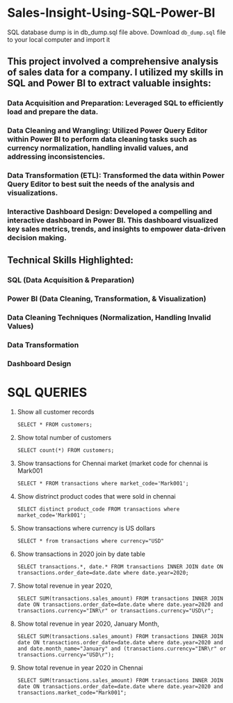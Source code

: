 # Sales-Insight-Using-SQL-Power-BI
SQL database dump is in db_dump.sql file above. Download `db_dump.sql` file to your local computer and import it

## This project involved a comprehensive analysis of sales data for a company. I utilized my skills in SQL and Power BI to extract valuable insights:
### Data Acquisition and Preparation: Leveraged SQL to efficiently load and prepare the data.
### Data Cleaning and Wrangling: Utilized Power Query Editor within Power BI to perform data cleaning tasks such as currency normalization, handling invalid values, and addressing inconsistencies.
### Data Transformation (ETL): Transformed the data within Power Query Editor to best suit the needs of the analysis and visualizations.
### Interactive Dashboard Design: Developed a compelling and interactive dashboard in Power BI. This dashboard visualized key sales metrics, trends, and insights to empower data-driven decision making.

## Technical Skills Highlighted:

### SQL (Data Acquisition & Preparation)
### Power BI (Data Cleaning, Transformation, & Visualization)
### Data Cleaning Techniques (Normalization, Handling Invalid Values)
### Data Transformation 
### Dashboard Design

# SQL QUERIES
1. Show all customer records

    `SELECT * FROM customers;`

2. Show total number of customers

    `SELECT count(*) FROM customers;`

3. Show transactions for Chennai market (market code for chennai is Mark001

    `SELECT * FROM transactions where market_code='Mark001';`

4. Show distrinct product codes that were sold in chennai

    `SELECT distinct product_code FROM transactions where market_code='Mark001';`

5. Show transactions where currency is US dollars

    `SELECT * from transactions where currency="USD"`

6. Show transactions in 2020 join by date table

    `SELECT transactions.*, date.* FROM transactions INNER JOIN date ON transactions.order_date=date.date where date.year=2020;`

7. Show total revenue in year 2020,

    `SELECT SUM(transactions.sales_amount) FROM transactions INNER JOIN date ON transactions.order_date=date.date where date.year=2020 and transactions.currency="INR\r" or transactions.currency="USD\r";`
	
8. Show total revenue in year 2020, January Month,

    `SELECT SUM(transactions.sales_amount) FROM transactions INNER JOIN date ON transactions.order_date=date.date where date.year=2020 and and date.month_name="January" and (transactions.currency="INR\r" or transactions.currency="USD\r");`

9. Show total revenue in year 2020 in Chennai

    `SELECT SUM(transactions.sales_amount) FROM transactions INNER JOIN date ON transactions.order_date=date.date where date.year=2020
and transactions.market_code="Mark001";`
